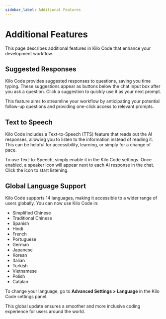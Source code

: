 ```yaml
---
sidebar_label: Additional Features
---
```



# Additional Features

This page describes additional features in Kilo Code that enhance your development workflow.

## Suggested Responses

Kilo Code provides suggested responses to questions, saving you time typing. These suggestions appear as buttons below the chat input box after you ask a question. Click a suggestion to quickly use it as your next prompt.

This feature aims to streamline your workflow by anticipating your potential follow-up questions and providing one-click access to relevant prompts.

## Text to Speech

Kilo Code includes a Text-to-Speech (TTS) feature that reads out the AI responses, allowing you to listen to the information instead of reading it. This can be helpful for accessibility, learning, or simply for a change of pace.

To use Text-to-Speech, simply enable it in the Kilo Code settings. Once enabled, a speaker icon will appear next to each AI response in the chat. Click the icon to start listening.

## Global Language Support

Kilo Code supports 14 languages, making it accessible to a wider range of users globally. You can now use Kilo Code in:

- Simplified Chinese
- Traditional Chinese
- Spanish
- Hindi
- French
- Portuguese
- German
- Japanese
- Korean
- Italian
- Turkish
- Vietnamese
- Polish
- Catalan

To change your language, go to **Advanced Settings > Language** in the Kilo Code settings panel.

This global update ensures a smoother and more inclusive coding experience for users around the world.
